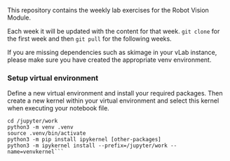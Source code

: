 This repository contains the weekly lab exercises for the Robot Vision Module.

Each week it will be updated with the content for that week. `git clone` for the first week and then `git pull` for the following weeks.

If you are missing dependencies such as skimage in your vLab instance, please make sure you have created the appropriate venv environment.

### Setup virtual environment
Define a new virtual environment and install your required packages. Then create a new kernel within your virtual environment and select this kernel when executing your notebook file.

```
cd /jupyter/work
python3 -m venv .venv
source .venv/bin/activate
python3 -m pip install ipykernel [other-packages]
python3 -m ipykernel install --prefix=/jupyter/work --name=venvkernel```
